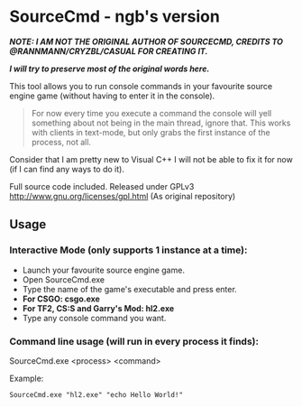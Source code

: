SourceCmd - ngb's version
=========
***NOTE: I AM NOT THE ORIGINAL AUTHOR OF SOURCECMD, CREDITS TO @RANNMANN/CRYZBL/CASUAL FOR CREATING IT.***

***I will try to preserve most of the original words here.***

This tool allows you to run console commands in your favourite source engine game (without having to enter it in the console).

> For now every time you execute a command the console will yell something about not being in the main thread, ignore that.
> This works with clients in text-mode, but only grabs the first instance of the process, not all.

Consider that I am pretty new to Visual C++ I will not be able to fix it for now (if I can find any ways to do it).

Full source code included.
Released under GPLv3 http://www.gnu.org/licenses/gpl.html (As original repository)

Usage
-------

### Interactive Mode (only supports 1 instance at a time):
* Launch your favourite source engine game. 
* Open SourceCmd.exe
* Type the name of the game's executable and press enter.
* **For CSGO: csgo.exe**
* **For TF2, CS:S and Garry's Mod: hl2.exe**
* Type any console command you want.


### Command line usage (will run in every process it finds):
SourceCmd.exe \<process\> \<command\>

Example:

    SourceCmd.exe "hl2.exe" "echo Hello World!"
